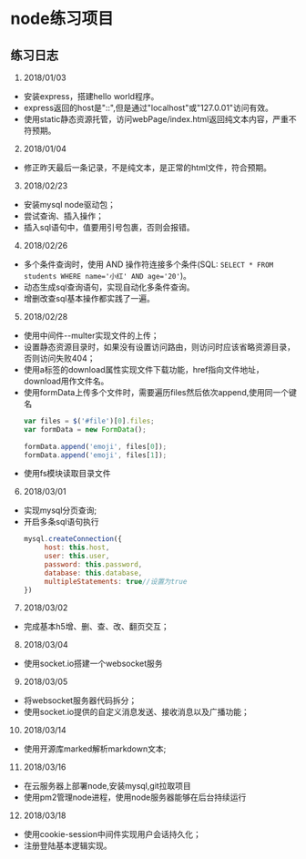 # node练习项目

## 练习日志

1. 2018/01/03
- 安装express，搭建hello world程序。
- express返回的host是"::",但是通过"localhost"或"127.0.01"访问有效。
- 使用static静态资源托管，访问webPage/index.html返回纯文本内容，严重不符预期。

2. 2018/01/04
- 修正昨天最后一条记录，不是纯文本，是正常的html文件，符合预期。

3. 2018/02/23
- 安装mysql node驱动包；
- 尝试查询、插入操作；
- 插入sql语句中，值要用引号包裹，否则会报错。

4. 2018/02/26
- 多个条件查询时，使用 AND 操作符连接多个条件(SQL: `SELECT * FROM students WHERE name='小红' AND age='20'`)。
- 动态生成sql查询语句，实现自动化多条件查询。
- 增删改查sql基本操作都实践了一遍。

5. 2018/02/28
- 使用中间件--multer实现文件的上传；
- 设置静态资源目录时，如果没有设置访问路由，则访问时应该省略资源目录，否则访问失败404；
- 使用a标签的download属性实现文件下载功能，href指向文件地址，download用作文件名。
- 使用formData上传多个文件时，需要遍历files然后依次append,使用同一个键名
   ```javascript
   var files = $('#file')[0].files;
   var formData = new FormData();
            
   formData.append('emoji', files[0]);
   formData.append('emoji', files[1]);
   ```
- 使用fs模块读取目录文件

6. 2018/03/01
- 实现mysql分页查询;
- 开启多条sql语句执行
   ```javascript
   mysql.createConnection({
        host: this.host,
        user: this.user,
        password: this.password,
        database: this.database,
        multipleStatements: true//设置为true
   })
   ```

7. 2018/03/02
- 完成基本h5增、删、查、改、翻页交互；

8. 2018/03/04
- 使用socket.io搭建一个websocket服务

9. 2018/03/05
- 将websocket服务器代码拆分；
- 使用socket.io提供的自定义消息发送、接收消息以及广播功能；

10. 2018/03/14
- 使用开源库marked解析markdown文本;

11. 2018/03/16
- 在云服务器上部署node,安装mysql,git拉取项目
- 使用pm2管理node进程，使用node服务器能够在后台持续运行

12. 2018/03/18
- 使用cookie-session中间件实现用户会话持久化；
- 注册登陆基本逻辑实现。
